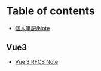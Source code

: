 # Table of contents

* [個人筆記/Note](README.md)

## Vue3

* [Vue 3 RFCS Note](vue3/vue3_rfcs_note.md)

